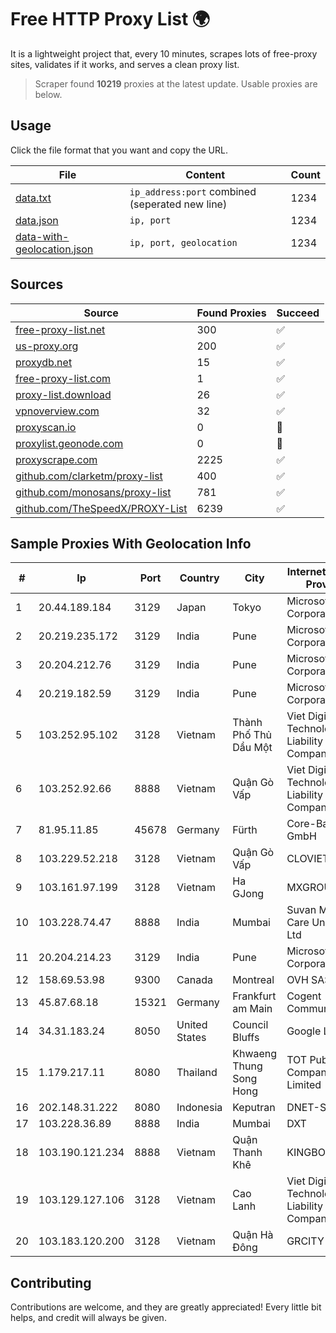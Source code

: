 
# Free HTTP Proxy List 🌍

It is a lightweight project that, every 10 minutes, scrapes lots of free-proxy sites, validates if it works, and serves a clean proxy list.


> Scraper found **10219** proxies at the latest update. Usable proxies are below.

## Usage

Click the file format that you want and copy the URL.


|File|Content|Count|
|----|-------|-----|
|[data.txt](https://raw.githubusercontent.com/themiralay/Proxy-List-World/master/data.txt)|`ip_address:port` combined (seperated new line)|1234|
|[data.json](https://raw.githubusercontent.com/themiralay/Proxy-List-World/master/data.json)|`ip, port`|1234|
|[data-with-geolocation.json](https://raw.githubusercontent.com/themiralay/Proxy-List-World/master/data-with-geolocation.json)|`ip, port, geolocation`|1234|

## Sources

|Source|Found Proxies|Succeed|
|------|-------------|-------|
|[free-proxy-list.net](https://free-proxy-list.net)|300|✅|
|[us-proxy.org](https://www.us-proxy.org)|200|✅|
|[proxydb.net](http://proxydb.net)|15|✅|
|[free-proxy-list.com](https://free-proxy-list.com/?page=&port=&type%5B%5D=http&type%5B%5D=https&up_time=0&search=Search)|1|✅|
|[proxy-list.download](https://www.proxy-list.download/HTTP)|26|✅|
|[vpnoverview.com](https://vpnoverview.com/privacy/anonymous-browsing/free-proxy-servers)|32|✅|
|[proxyscan.io](https://www.proxyscan.io)|0|🚫|
|[proxylist.geonode.com](https://proxylist.geonode.com/api/proxy-list?limit=300&page=1&sort_by=lastChecked&sort_type=desc&protocols=http,https)|0|🚫|
|[proxyscrape.com](https://api.proxyscrape.com/v2/?request=displayproxies&protocol=http&timeout=10000&country=all&ssl=all&anonymity=all)|2225|✅|
|[github.com/clarketm/proxy-list](https://raw.githubusercontent.com/clarketm/proxy-list/master/proxy-list-raw.txt)|400|✅|
|[github.com/monosans/proxy-list](https://raw.githubusercontent.com/monosans/proxy-list/main/proxies/http.txt)|781|✅|
|[github.com/TheSpeedX/PROXY-List](https://raw.githubusercontent.com/TheSpeedX/PROXY-List/master/http.txt)|6239|✅|


## Sample Proxies With Geolocation Info

|#|Ip|Port|Country|City|Internet Service Provider|
|-|--|----|-------|----|-------------------------|
|1|20.44.189.184|3129|Japan|Tokyo|Microsoft Corporation|
|2|20.219.235.172|3129|India|Pune|Microsoft Corporation|
|3|20.204.212.76|3129|India|Pune|Microsoft Corporation|
|4|20.219.182.59|3129|India|Pune|Microsoft Corporation|
|5|103.252.95.102|3128|Vietnam|Thành Phố Thủ Dầu Một|Viet Digital Technology Liability Company|
|6|103.252.92.66|8888|Vietnam|Quận Gò Vấp|Viet Digital Technology Liability Company|
|7|81.95.11.85|45678|Germany|Fürth|Core-Backbone GmbH|
|8|103.229.52.218|3128|Vietnam|Quận Gò Vấp|CLOVIET|
|9|103.161.97.199|3128|Vietnam|Ha GJong|MXGROUP|
|10|103.228.74.47|8888|India|Mumbai|Suvan Medi Care Unit Pvt Ltd|
|11|20.204.214.23|3129|India|Pune|Microsoft Corporation|
|12|158.69.53.98|9300|Canada|Montreal|OVH SAS|
|13|45.87.68.18|15321|Germany|Frankfurt am Main|Cogent Communications|
|14|34.31.183.24|8050|United States|Council Bluffs|Google LLC|
|15|1.179.217.11|8080|Thailand|Khwaeng Thung Song Hong|TOT Public Company Limited|
|16|202.148.31.222|8080|Indonesia|Keputran|DNET-SBY|
|17|103.228.36.89|8888|India|Mumbai|DXT|
|18|103.190.121.234|8888|Vietnam|Quận Thanh Khê|KINGBOND|
|19|103.129.127.106|3128|Vietnam|Cao Lanh|Viet Digital Technology Liability Company|
|20|103.183.120.200|3128|Vietnam|Quận Hà Đông|GRCITY|



## Contributing

Contributions are welcome, and they are greatly appreciated! Every
little bit helps, and credit will always be given.


